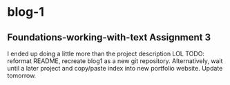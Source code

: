 # blog-1
## Foundations-working-with-text Assignment 3
I ended up doing a little more than the project description LOL
TODO: reformat README, recreate blog1 as a new git repository.
 Alternatively, wait until a later project and copy/paste index into new portfolio website. Update tomorrow. 